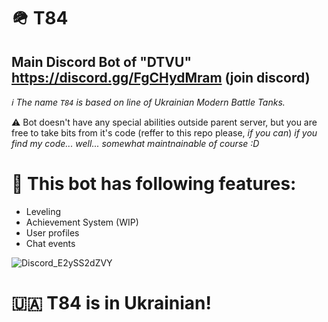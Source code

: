 # 🪖 T84
## Main Discord Bot of "DTVU" https://discord.gg/FgCHydMram (join discord)
*ℹ️ The name `T84` is based on line of Ukrainian Modern Battle Tanks.*

⚠️ Bot doesn't have any special abilities outside parent server, but you are free to take bits from it's code (reffer to this repo please, *if you can*)
*if you find my code... well... somewhat maintnainable of course :D*

# 🚀 This bot has following features:
- Leveling
- Achievement System (WIP)
- User profiles
- Chat events

![Discord_E2ySS2dZVY](https://user-images.githubusercontent.com/49173264/200942293-c84c3c83-b7e4-49ce-b484-74989de04786.png)

# 🇺🇦 T84 is in Ukrainian!
